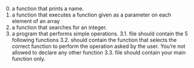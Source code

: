0. a function that prints a name.
1. a function that executes a function given as a parameter on each element of an array
2.  a function that searches for an integer.
3.  a program that performs simple operations.
3.1. file should contain the 5 following functions
3.2. should contain the function that selects the correct function to perform the operation asked by the user. You’re not allowed to declare any other function
3.3. file should contain your main function only.

